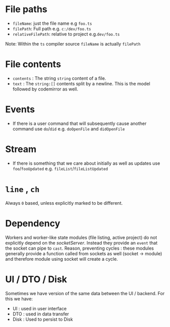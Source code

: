 # File paths
* `fileName`: just the file name e.g `foo.ts`
* `filePath`: Full path e.g. `c:/dev/foo.ts`
* `relativeFilePath`: relative to project e.g.`dev/foo.ts`

Note: Within the `ts` compiler source `fileName` is actually `filePath` 

# File contents
* `contents` : The string `string` content of a file.
* `text` : The `string:[]` contents split by a newline. This is the model followed by codemirror as well.

# Events
* If there is a user command that will subsequently cause another command use `do`/`did` e.g. `doOpenFile` and `didOpenFile`

# Stream
* If there is something that we care about initially as well as updates use `foo`/`fooUpdated` e.g. `fileList`/`fileListUpdated`

# `line` , `ch`
Always `0` based, unless explicitly marked to be different.

# Dependency
Workers and worker-like state modules (file listing, active project) do not explicitly depend on the *socketServer*. Instead they provide an `event` that the socket can pipe to `cast`. Reason, preventing cycles : these modules generally provide a function called from sockets as well (socket -> module) and therefore module using socket will create a cycle.

# UI / DTO / Disk
Sometimes we have version of the same data between the UI / backend. For this we have:
* UI : used in user interface
* DTO : used in data transfer
* Disk : Used to persist to Disk
